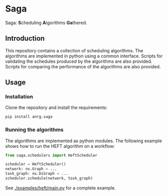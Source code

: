 # Saga

Saga: **S**cheduling **A**lgorithms **Ga**thered.

## Introduction

This repository contains a collection of scheduling algorithms.
The algorithms are implemented in python using a common interface.
Scripts for validating the schedules produced by the algorithms are also provided.
Scripts for comparing the performance of the algorithms are also provided.

## Usage

### Installation

Clone the repository and install the requirements:

```bash
pip install anrg.saga
```

### Running the algorithms

The algorithms are implemented as python modules.
The following example shows how to run the HEFT algorithm on a workflow:

```python
from saga.schedulers import HeftScheduler

scheduler = HeftScheduler()
network: nx.Graph = ...
task_graph: nx.DiGraph = ...
scheduler.schedule(network, task_graph)
```

See [./examples/heft/main.py](./examples/heft/main.py) for a complete example.
